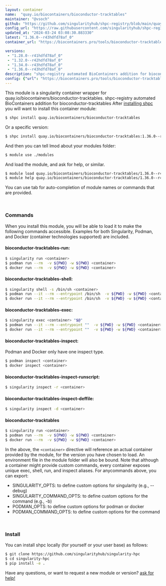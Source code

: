 ```yaml
---
layout: container
name:  "quay.io/biocontainers/bioconductor-tracktables"
maintainer: "@vsoch"
github: "https://github.com/singularityhub/shpc-registry/blob/main/quay.io/biocontainers/bioconductor-tracktables/container.yaml"
config_url: "https://raw.githubusercontent.com/singularityhub/shpc-registry/main/quay.io/biocontainers/bioconductor-tracktables/container.yaml"
updated_at: "2024-03-24 03:08:30.883330"
latest: "1.36.0--r43hdfd78af_0"
container_url: "https://biocontainers.pro/tools/bioconductor-tracktables"

versions:
 - "1.28.0--r41hdfd78af_0"
 - "1.32.0--r42hdfd78af_0"
 - "1.34.0--r43hdfd78af_0"
 - "1.36.0--r43hdfd78af_0"
description: "shpc-registry automated BioContainers addition for bioconductor-tracktables"
config: {"url": "https://biocontainers.pro/tools/bioconductor-tracktables", "maintainer": "@vsoch", "description": "shpc-registry automated BioContainers addition for bioconductor-tracktables", "latest": {"1.36.0--r43hdfd78af_0": "sha256:880e07120f9276b522a828c06e79786a2372377987e5ea4c34f3fc3ef2bd012b"}, "tags": {"1.28.0--r41hdfd78af_0": "sha256:ed5025a301c6a026d2d9f90f516fe84680ee3620495a93b88a3aac7e9cda4b8f", "1.32.0--r42hdfd78af_0": "sha256:e67b53db4c7e4c9f253aae7f8f04a25c142aa46fe1e2746167776da05fca5f0d", "1.34.0--r43hdfd78af_0": "sha256:230b1bbf4e01f151b598be2733f61f70369fa35a44bcd9fb50ac93b7659c4d42", "1.36.0--r43hdfd78af_0": "sha256:880e07120f9276b522a828c06e79786a2372377987e5ea4c34f3fc3ef2bd012b"}, "docker": "quay.io/biocontainers/bioconductor-tracktables"}
---
```


This module is a singularity container wrapper for quay.io/biocontainers/bioconductor-tracktables.
shpc-registry automated BioContainers addition for bioconductor-tracktables
After [installing shpc](#install) you will want to install this container module:


```bash
$ shpc install quay.io/biocontainers/bioconductor-tracktables
```

Or a specific version:

```bash
$ shpc install quay.io/biocontainers/bioconductor-tracktables:1.36.0--r43hdfd78af_0
```

And then you can tell lmod about your modules folder:

```bash
$ module use ./modules
```

And load the module, and ask for help, or similar.

```bash
$ module load quay.io/biocontainers/bioconductor-tracktables/1.36.0--r43hdfd78af_0
$ module help quay.io/biocontainers/bioconductor-tracktables/1.36.0--r43hdfd78af_0
```

You can use tab for auto-completion of module names or commands that are provided.

<br>

### Commands

When you install this module, you will be able to load it to make the following commands accessible.
Examples for both Singularity, Podman, and Docker (container technologies supported) are included.

#### bioconductor-tracktables-run:

```bash
$ singularity run <container>
$ podman run --rm  -v ${PWD} -w ${PWD} <container>
$ docker run --rm  -v ${PWD} -w ${PWD} <container>
```

#### bioconductor-tracktables-shell:

```bash
$ singularity shell -s /bin/sh <container>
$ podman run --it --rm --entrypoint /bin/sh  -v ${PWD} -w ${PWD} <container>
$ docker run --it --rm --entrypoint /bin/sh  -v ${PWD} -w ${PWD} <container>
```

#### bioconductor-tracktables-exec:

```bash
$ singularity exec <container> "$@"
$ podman run --it --rm --entrypoint ""  -v ${PWD} -w ${PWD} <container> "$@"
$ docker run --it --rm --entrypoint ""  -v ${PWD} -w ${PWD} <container> "$@"
```

#### bioconductor-tracktables-inspect:

Podman and Docker only have one inspect type.

```bash
$ podman inspect <container>
$ docker inspect <container>
```

#### bioconductor-tracktables-inspect-runscript:

```bash
$ singularity inspect -r <container>
```

#### bioconductor-tracktables-inspect-deffile:

```bash
$ singularity inspect -d <container>
```



#### bioconductor-tracktables

```bash
$ singularity run <container>
$ podman run --rm  -v ${PWD} -w ${PWD} <container>
$ docker run --rm  -v ${PWD} -w ${PWD} <container>
```


In the above, the `<container>` directive will reference an actual container provided
by the module, for the version you have chosen to load. An environment file in the
module folder will also be bound. Note that although a container
might provide custom commands, every container exposes unique exec, shell, run, and
inspect aliases. For anycommands above, you can export:

 - SINGULARITY_OPTS: to define custom options for singularity (e.g., --debug)
 - SINGULARITY_COMMAND_OPTS: to define custom options for the command (e.g., -b)
 - PODMAN_OPTS: to define custom options for podman or docker
 - PODMAN_COMMAND_OPTS: to define custom options for the command

<br>

### Install

You can install shpc locally (for yourself or your user base) as follows:

```bash
$ git clone https://github.com/singularityhub/singularity-hpc
$ cd singularity-hpc
$ pip install -e .
```

Have any questions, or want to request a new module or version? [ask for help!](https://github.com/singularityhub/singularity-hpc/issues)